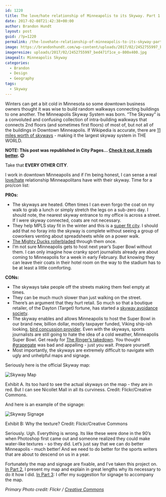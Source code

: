 ```yaml
---
id: 1220
title: The love/hate relationship of Minneapolis to its Skyway. Part 1 of the Minneapolis Skyway redesign.
date: 2017-02-08T21:42:38+00:00
author: Brandon Hundt
layout: post
guid: /?p=1220
permalink: /the-lovehate-relationship-of-minneapolis-to-its-skyway-part-1-of-the-minneapolis-skyway-redesign/
image: https://brandonhundt.com/wp-content/uploads/2017/02/2452755997_bed471f1ce_o-800x400.jpg
imageresize: uploads/2017/02/2452755997_bed471f1ce_o-800x400.jpg
imagealt: Minneapolis Skyway
categories:
  - Brandon
  - Design
  - Geography
tags:
  - Skyway
---
```

Winters can get a bit cold in Minnesota so some downtown business owners thought it was wise to build random walkways connecting buildings to one another. The Minneapolis Skyway System was born. “The Skyway” is a convoluted and confusing collection of intra-building walkways that connects 2nd floors (and sometimes first floors) of most of, but not all of the buildings in Downtown Minneapolis. If Wikipedia is accurate, there are [11 miles worth of skyways](https://en.wikipedia.org/wiki/Minneapolis_Skyway_System) - making it the largest skyway system in THE WORLD.<!--more-->

**NOTE: This post was republished in City Pages&#8230; [Check it out, it reads better](https://www.citypages.com/news/minneapolis-lovehate-relationship-with-the-skyway-and-how-to-make-it-suck-a-lot-less/414065113). 😉**

Take that **EVERY OTHER CITY**.

I work in downtown Minneapolis and if I’m being honest, I can sense a real [love/hate](https://nextcity.org/daily/entry/minneapolis-skyways-plan-future) relationship Minneapolitans have with their skyway. Time for a pro/con list:

**PROs:**

  * The skyways are heated. Often times I can even forgo the coat on my walk to grab a lunch or simply stretch the legs on a sub-zero day. I should note, the nearest skyway entrance to my office is across a street. If I were skyway connected, coats are not necessary.
  * They help MPLS stay fit in the winter and this is a [super fit city](https://www.americanfitnessindex.org/?city=minneapolis-mn). I should add that no foray into the skyway is complete without seeing a group of coworkers venting about spreadsheets while on a power walk.
  * [The Mighty Ducks rollerbladed](https://www.downtownmpls.com/news_article/show/435964-where-did-the-mighty-ducks-shoot-scenes-in-downtown-minneapolis-) through them once.
  * I’m not sure Minneapolis gets to host next year’s Super Bowl without them. I can only imagine how cranky sport journalists already are about coming to Minneapolis for a week in early February. But knowing they can leave their coats in their hotel room on the way to the stadium has to be at least a little comforting.

**CONs:**

  * The skyways take people off the streets making them feel empty at times.
  * They can be much much slower than just walking on the street.
  * There’s an argument that they hurt retail. So much so that a boutique retailer, of the Dayton (Target) fortune, has started a [skyway avoidance society](https://mspmag.com/shop-and-style/ali-shops/the-oath-of-the-skyway-avoidance-society/).
  * The skyway enables and allows Minneapolis to host the Super Bowl in our brand new, billion dollar, mostly taxpayer funded, Viking ship-ish looking, [bird concussion provider](https://www.startribune.com/u-s-bank-stadium-officials-plan-three-year-300-000-bird-fatality-study/386676761/). Even with the skyways, sports journalists are still going to hate the idea of a cold weather, Minneapolis Super Bowl. Get ready for [The Ringer’s takedown](https://theringer.com/37-pre-super-bowl-hours-in-houston-d1627b7c8f52#.jkdlg0nh3). You thought [#grapegate](https://publiceditor.blogs.nytimes.com/2014/11/20/new-york-times-minnesota-grape-salad/) was bad and appalling - just you wait. Prepare yourself.
  * Most importantly, the skyways are extremely difficult to navigate with ugly and unhelpful maps and signage.

Seriously here is the official Skyway map:

<div id="attachment_1260" class="wp-caption alignnone">
  <img class="size-large wp-image-1260" src="/wp-content/uploads/2017/02/23161166002_c940553345_o-1-1024x576.jpg" alt="Skyway Map" width="640" height="360" srcset="/wp-content/uploads/2017/02/23161166002_c940553345_o-1-1024x576.jpg 1024w, /wp-content/uploads/2017/02/23161166002_c940553345_o-1-300x169.jpg 300w, /wp-content/uploads/2017/02/23161166002_c940553345_o-1-768x432.jpg 768w" sizes="(max-width: 640px) 100vw, 640px" />

  <p class="wp-caption-text">
    Exhibit A. Its too hard to see the actual skyways on the map - they are in red. But I can see Nicollet Mall in all its curviness. Credit: Flickr/Creative Commons.
  </p>
</div>

And here is an example of the signage:

<div id="attachment_1261" class="wp-caption alignnone">
  <img class="size-full wp-image-1261" src="/wp-content/uploads/2017/02/309058875_bc124e586f_o.jpg" alt="Skyway Signage" width="800" height="532" srcset="/wp-content/uploads/2017/02/309058875_bc124e586f_o.jpg 800w, /wp-content/uploads/2017/02/309058875_bc124e586f_o-300x200.jpg 300w, /wp-content/uploads/2017/02/309058875_bc124e586f_o-768x511.jpg 768w" sizes="(max-width: 800px) 100vw, 800px" />

  <p class="wp-caption-text">
    Exhibit B: Why the texture? Credit: Flickr/Creative Commons
  </p>
</div>

Seriously. Ugh. Everything is wrong. Its like these were done in the 90’s when Photoshop first came out and someone realized they could make water-like textures - so they did. Let’s just say that we can do better Minneapolis - much better! And we need to do better for the sports writers that are about to descend on us in a year.

Fortunately the map and signage are fixable, and I’ve taken this project on. [In Part 2](/make-the-skyway-map-great-for-the-first-time-part-2-of-the-minneapolis-skyway-redesign-project), I present my map and explain in great lengths why its necessary to do it how I did. [In Part 3](/better-signage-for-the-skyway-part-3-of-the-minneapolis-skyway-redesign): I offer my suggestion for signage to accompany the map.

<small style="font-size: 14px;"><em>Primary Photo credit: Flickr / <a href="https://creativecommons.org/licenses/by-nc-nd/2.0/">Creative Commons</a></em></small>
